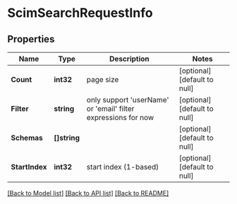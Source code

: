 # ScimSearchRequestInfo

## Properties
Name | Type | Description | Notes
------------ | ------------- | ------------- | -------------
**Count** | **int32** | page size | [optional] [default to null]
**Filter** | **string** | only support &#39;userName&#39; or &#39;email&#39; filter expressions for now | [optional] [default to null]
**Schemas** | **[]string** |  | [optional] [default to null]
**StartIndex** | **int32** | start index (1-based) | [optional] [default to null]

[[Back to Model list]](../README.md#documentation-for-models) [[Back to API list]](../README.md#documentation-for-api-endpoints) [[Back to README]](../README.md)



